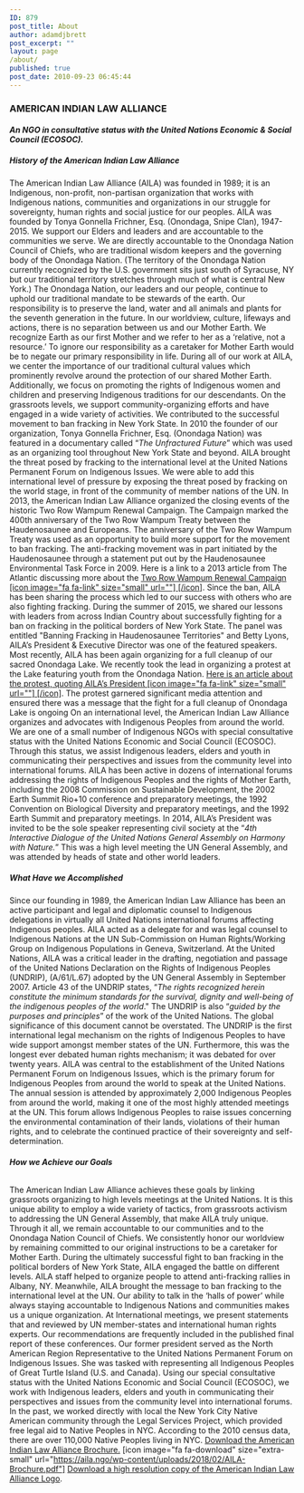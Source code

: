 ```yaml
---
ID: 879
post_title: About
author: adamdjbrett
post_excerpt: ""
layout: page
/about/
published: true
post_date: 2010-09-23 06:45:44
---
```

### AMERICAN INDIAN LAW ALLIANCE

#### _An NGO in consultative status with the United Nations Economic & Social Council (ECOSOC)._

##### **History** **of the American Indian Law Alliance**

The American Indian Law Alliance (AILA) was founded in 1989; it is an Indigenous, non-profit, non-partisan organization that works with Indigenous nations, communities and organizations in our struggle for sovereignty, human rights and social justice for our peoples. AILA was founded by Tonya Gonnella Frichner, Esq. (Onondaga, Snipe Clan), 1947-2015\. We support our Elders and leaders and are accountable to the communities we serve. We are directly accountable to the Onondaga Nation Council of Chiefs, who are traditional wisdom keepers and the governing body of the Onondaga Nation. (The territory of the Onondaga Nation currently recognized by the U.S. government sits just south of Syracuse, NY but our traditional territory stretches through much of what is central New York.) The Onondaga Nation, our leaders and our people, continue to uphold our traditional mandate to be stewards of the earth. Our responsibility is to preserve the land, water and all animals and plants for the seventh generation in the future. In our worldview, culture, lifeways and actions, there is no separation between us and our Mother Earth. We recognize Earth as our first Mother and we refer to her as a ‘relative, not a resource.’ To ignore our responsibility as a caretaker for Mother Earth would be to negate our primary responsibility in life. During all of our work at AILA, we center the importance of our traditional cultural values which prominently revolve around the protection of our shared Mother Earth. Additionally, we focus on promoting the rights of Indigenous women and children and preserving Indigenous traditions for our descendants. On the grassroots levels, we support community-organizing efforts and have engaged in a wide variety of activities. We contributed to the successful movement to ban fracking in New York State. In 2010 the founder of our organization, Tonya Gonnella Frichner, Esq. (Onondaga Nation) was featured in a documentary called “_The Unfractured Future_” which was used as an organizing tool throughout New York State and beyond. AILA brought the threat posed by fracking to the international level at the United Nations Permanent Forum on Indigenous Issues. We were able to add this international level of pressure by exposing the threat posed by fracking on the world stage, in front of the community of member nations of the UN. In 2013, the American Indian Law Alliance organized the closing events of the historic Two Row Wampum Renewal Campaign. The Campaign marked the 400th anniversary of the Two Row Wampum Treaty between the Haudenosaunee and Europeans. The anniversary of the Two Row Wampum Treaty was used as an opportunity to build more support for the movement to ban fracking. The anti-fracking movement was in part initiated by the Haudenosaunee through a statement put out by the Haudenosaunee Environmental Task Force in 2009\. Here is a link to a 2013 article from The Atlantic discussing more about the [Two Row Wampum Renewal Campaign [icon image="fa fa-link" size="small" url=""] [/icon]](http://tinyurl.com/m549guz). Since the ban, AILA has been sharing the process which led to our success with others who are also fighting fracking. During the summer of 2015, we shared our lessons with leaders from across Indian Country about successfully fighting for a ban on fracking in the political borders of New York State. The panel was entitled "Banning Fracking in Haudenosaunee Territories" and Betty Lyons, AILA’s President & Executive Director was one of the featured speakers. Most recently, AILA has been again organizing for a full cleanup of our sacred Onondaga Lake. We recently took the lead in organizing a protest at the Lake featuring youth from the Onondaga Nation. [Here is an article about the protest, quoting AILA’s President [icon image="fa fa-link" size="small" url=""] [/icon]](http://tinyurl.com/nj6nqr5). The protest garnered significant media attention and ensured there was a message that the fight for a full cleanup of Onondaga Lake is ongoing On an international level, the American Indian Law Alliance organizes and advocates with Indigenous Peoples from around the world. We are one of a small number of Indigenous NGOs with special consultative status with the United Nations Economic and Social Council (ECOSOC). Through this status, we assist Indigenous leaders, elders and youth in communicating their perspectives and issues from the community level into international forums. AILA has been active in dozens of international forums addressing the rights of Indigenous Peoples and the rights of Mother Earth, including the 2008 Commission on Sustainable Development, the 2002 Earth Summit Rio+10 conference and preparatory meetings, the 1992 Convention on Biological Diversity and preparatory meetings, and the 1992 Earth Summit and preparatory meetings. In 2014, AILA’s President was invited to be the sole speaker representing civil society at the “_4th Interactive Dialogue of the United Nations General Assembly on Harmony with Nature._” This was a high level meeting the UN General Assembly, and was attended by heads of state and other world leaders.

##### **What Have we Accomplished**

Since our founding in 1989, the American Indian Law Alliance has been an active participant and legal and diplomatic counsel to Indigenous delegations in virtually all United Nations international forums affecting Indigenous peoples. AILA acted as a delegate for and was legal counsel to Indigenous Nations at the UN Sub-Commission on Human Rights/Working Group on Indigenous Populations in Geneva, Switzerland. At the United Nations, AILA was a critical leader in the drafting, negotiation and passage of the United Nations Declaration on the Rights of Indigenous Peoples (UNDRIP), (A/61/L.67) adopted by the UN General Assembly in September 2007\. Article 43 of the UNDRIP states, “_The rights recognized herein constitute the minimum standards for the survival, dignity and well-being of the indigenous peoples of the world_." The UNDRIP is also “_guided by the purposes and principles_” of the work of the United Nations. The global significance of this document cannot be overstated. The UNDRIP is the first international legal mechanism on the rights of Indigenous Peoples to have wide support amongst member states of the UN. Furthermore, this was the longest ever debated human rights mechanism; it was debated for over twenty years. AILA was central to the establishment of the United Nations Permanent Forum on Indigenous Issues, which is the primary forum for Indigenous Peoples from around the world to speak at the United Nations. The annual session is attended by approximately 2,000 Indigenous Peoples from around the world, making it one of the most highly attended meetings at the UN. This forum allows Indigenous Peoples to raise issues concerning the environmental contamination of their lands, violations of their human rights, and to celebrate the continued practice of their sovereignty and self-determination.

###### **How we Achieve our Goals**

The American Indian Law Alliance achieves these goals by linking grassroots organizing to high levels meetings at the United Nations. It is this unique ability to employ a wide variety of tactics, from grassroots activism to addressing the UN General Assembly, that make AILA truly unique. Through it all, we remain accountable to our communities and to the Onondaga Nation Council of Chiefs. We consistently honor our worldview by remaining committed to our original instructions to be a caretaker for Mother Earth. During the ultimately successful fight to ban fracking in the political borders of New York State, AILA engaged the battle on different levels. AILA staff helped to organize people to attend anti-fracking rallies in Albany, NY. Meanwhile, AILA brought the message to ban fracking to the international level at the UN. Our ability to talk in the ‘halls of power’ while always staying accountable to Indigenous Nations and communities makes us a unique organization. At International meetings, we present statements that and reviewed by UN member-states and international human rights experts. Our recommendations are frequently included in the published final report of these conferences. Our former president served as the North American Region Representative to the United Nations Permanent Forum on Indigenous Issues. She was tasked with representing all Indigenous Peoples of Great Turtle Island (U.S. and Canada). Using our special consultative status with the United Nations Economic and Social Council (ECOSOC), we work with Indigenous leaders, elders and youth in communicating their perspectives and issues from the community level into international forums. In the past, we worked directly with local the New York City Native American community through the Legal Services Project, which provided free legal aid to Native Peoples in NYC. According to the 2010 census data, there are over 110,000 Native Peoples living in NYC. [Download the American Indian Law Alliance Brochure.](https://aila.ngo/wp-content/uploads/2018/02/AILA-Brochure.pdf) [icon image="fa fa-download" size="extra-small" url="https://aila.ngo/wp-content/uploads/2018/02/AILA-Brochure.pdf"] [Download a high resolution copy of the American Indian Law Alliance Logo](https://aila.ngo/wp-content/uploads/2019/05/American-Indian-Law-Alliance-ECOSOC.png).
